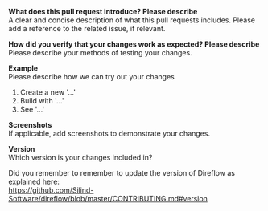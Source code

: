 **What does this pull request introduce? Please describe**  
A clear and concise description of what this pull requests includes.
Please add a reference to the related issue, if relevant.

**How did you verify that your changes work as expected? Please describe**  
Please describe your methods of testing your changes.

**Example**  
Please describe how we can try out your changes  
1. Create a new '...'
2. Build with '...'
3. See '...'

**Screenshots**  
If applicable, add screenshots to demonstrate your changes.

**Version**  
Which version is your changes included in?  
  
Did you remember to remember to update the version of Direflow as explained here:  
https://github.com/Silind-Software/direflow/blob/master/CONTRIBUTING.md#version
